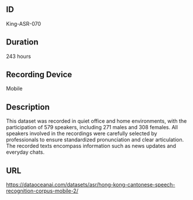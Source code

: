 ## ID
King-ASR-070
## Duration
243 hours
## Recording Device
Mobile
## Description
This dataset was recorded in quiet office and home environments, with the participation of 579 speakers, including 271 males and 308 females. All speakers involved in the recordings were carefully selected by professionals to ensure standardized pronunciation and clear articulation. The recorded texts encompass information such as news updates and everyday chats.
## URL
https://dataoceanai.com/datasets/asr/hong-kong-cantonese-speech-recognition-corpus-mobile-2/
